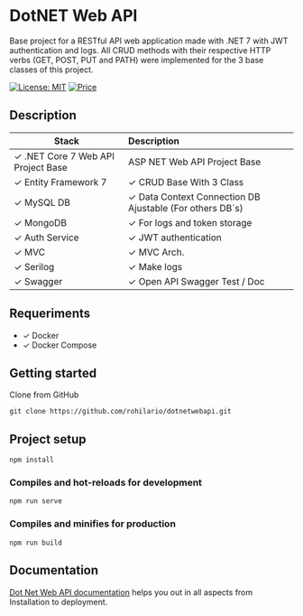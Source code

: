 # DotNET Web API

Base project for a RESTful API web application made with .NET 7 with JWT authentication and logs. 
All CRUD methods with their respective HTTP verbs (GET, POST, PUT and PATH) were implemented for the 3 base classes of this project.

[![License: MIT](https://img.shields.io/badge/License-MIT-yellow.svg)](https://opensource.org/licenses/MIT)
[![Price](https://img.shields.io/badge/price-FREE-0098f7.svg)](https://github.com/codedthemes/mantis-free-react-admin-template/blob/main/LICENSE)

## Description
|  Stack                                         |  Description                                                      |
| ---------------------------------------------- | :---------------------------------------------------------------- |
| ✓ .NET Core 7 Web API Project Base             | ASP NET Web API Project Base                                      |
| ✓ Entity Framework 7                           | ✓ CRUD Base With 3 Class                                          |
| ✓ MySQL DB                                     | ✓ Data Context Connection DB Ajustable (For others DB`s)          |
| ✓ MongoDB                                      | ✓ For logs and token storage                                      |
| ✓ Auth Service                                 | ✓ JWT authentication                                              |
| ✓ MVC                                          | ✓ MVC Arch.                                                       |
| ✓ Serilog                                      | ✓ Make logs                                                       |
| ✓ Swagger                                      | ✓ Open API Swagger Test / Doc                                     |

## Requeriments
-  ✓ Docker
-  ✓ Docker Compose
   
## Getting started
Clone from GitHub

```
git clone https://github.com/rohilario/dotnetwebapi.git

```

## Project setup
```
npm install
```

### Compiles and hot-reloads for development
```
npm run serve
```

### Compiles and minifies for production
```
npm run build
```

## Documentation
[Dot Net Web API documentation](http://localhost/swagger) helps you out in all aspects from Installation to deployment.
